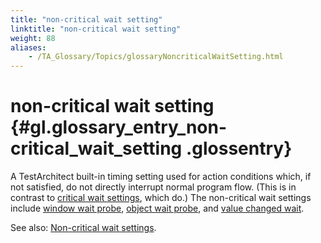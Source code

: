 ```yaml
--- 
title: "non-critical wait setting"
linktitle: "non-critical wait setting"
weight: 88
aliases: 
    - /TA_Glossary/Topics/glossaryNoncriticalWaitSetting.html
---
```

# non-critical wait setting {#gl.glossary_entry_non-critical_wait_setting .glossentry}

A TestArchitect built-in timing setting used for action conditions which, if not satisfied, do not directly interrupt normal program flow. \(This is in contrast to [critical wait settings](glossaryCriticalWaitSetting.html), which do.\) The non-critical wait settings include [window wait probe](../../TA_Automation/Topics/bis_window_wait_probe.html), [object wait probe](../../TA_Automation/Topics/bis_object_wait_probe.html), and [value changed wait](../../TA_Automation/Topics/bis_value_changed_wait.html).

See also: [Non-critical wait settings](../../TA_Automation/Topics/timing_noncritical_wait_settings.html).

